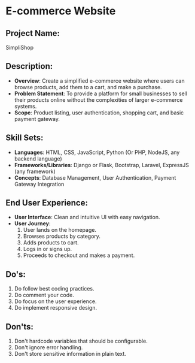 # E-commerce Website

## Project Name:

SimpliShop

## Description:

- **Overview**: Create a simplified e-commerce website where users can browse products, add them to a cart, and make a purchase.
- **Problem Statement**: To provide a platform for small businesses to sell their products online without the complexities of larger e-commerce systems.
- **Scope**: Product listing, user authentication, shopping cart, and basic payment gateway.

## Skill Sets:

- **Languages**: HTML, CSS, JavaScript, Python (Or PHP, NodeJS, any backend language)
- **Frameworks/Libraries**: Django or Flask, Bootstrap, Laravel, ExpressJS (any framework)
- **Concepts**: Database Management, User Authentication, Payment Gateway Integration

## End User Experience:

- **User Interface**: Clean and intuitive UI with easy navigation.
- **User Journey**:
  1. User lands on the homepage.
  2. Browses products by category.
  3. Adds products to cart.
  4. Logs in or signs up.
  5. Proceeds to checkout and makes a payment.

## Do's:

1. Do follow best coding practices.
2. Do comment your code.
3. Do focus on the user experience.
4. Do implement responsive design.

## Don'ts:

1. Don't hardcode variables that should be configurable.
2. Don't ignore error handling.
3. Don't store sensitive information in plain text.
